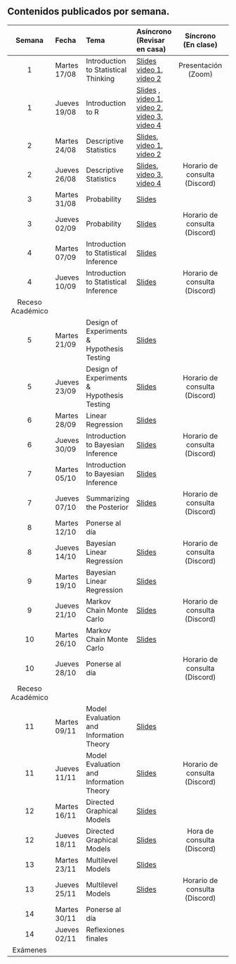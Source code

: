 ## Contenidos publicados por semana.

Semana | Fecha | Tema | Asíncrono (Revisar en casa) | Síncrono (En clase) | Evaluacion 
:------------: | :------------- | :------------- | :------------- | :-------------: | :-------------: 
1 | Martes 17/08 | Introduction to Statistical Thinking | [Slides](https://github.com/dccuchile/CC6104/raw/master/slides/ST-intro.pdf) [video 1](https://youtu.be/X4SqJu6lExM), [video 2](https://youtu.be/YbiQU5TTBX4) |Presentación (Zoom)|
1 | Jueves 19/08 | Introduction to R | [Slides](https://github.com/dccuchile/CC6104/raw/master/slides/ST-R.pdf) , [video 1](https://youtu.be/MbeLD3hWWVo), [video 2](https://youtu.be/9W_eWCy86F4),  [video 3](https://youtu.be/QvFXSw2-1r4), [video 4](https://youtu.be/y4JY7klrbfQ) |  |
2 | Martes 24/08 | Descriptive Statistics | [Slides](https://github.com/dccuchile/CC6104/raw/master/slides/ST-explore.pdf), [video 1](https://youtu.be/kWNskZ8_98o), [video 2](https://youtu.be/_FJ8x9M4b1w) |  |
2 | Jueves 26/08 | Descriptive Statistics | [Slides](https://github.com/dccuchile/CC6104/raw/master/slides/ST-explore.pdf), [video 3](https://youtu.be/m7VBNZ2mYWI), [video 4](https://youtu.be/ylGMJ_aSQk0) | Horario de consulta (Discord) |
3 | Martes 31/08 | Probability | [Slides](https://github.com/dccuchile/CC6104/raw/master/slides/ST-prob.pdf) | |Tarea 1
3 | Jueves 02/09 | Probability | [Slides](https://github.com/dccuchile/CC6104/raw/master/slides/ST-prob.pdf) | Horario de consulta (Discord) |
4 | Martes 07/09 | Introduction to Statistical Inference | [Slides](https://github.com/dccuchile/CC6104/raw/master/slides/ST-inference.pdf) | |
4 | Jueves 10/09 | Introduction to Statistical Inference | [Slides](https://github.com/dccuchile/CC6104/raw/master/slides/ST-inference.pdf) | Horario de consulta (Discord) |
Receso Académico | | | | |
5 | Martes 21/09 | Design of Experiments & Hypothesis Testing | [Slides](https://github.com/dccuchile/CC6104/raw/master/slides/ST-hypothesis.pdf) | |Tarea 2
5 | Jueves 23/09 | Design of Experiments & Hypothesis Testing | [Slides](https://github.com/dccuchile/CC6104/raw/master/slides/ST-hypothesis.pdf) | Horario de consulta (Discord) |
6 | Martes 28/09 | Linear Regression | [Slides](https://github.com/dccuchile/CC6104/raw/master/slides/ST-regression.pdf) | |
6 | Jueves 30/09 | Introduction to Bayesian Inference | [Slides](https://github.com/dccuchile/CC6104/raw/master/slides/ST-bayesian.pdf) | Horario de consulta (Discord) |
7 | Martes 05/10 | Introduction to Bayesian Inference | [Slides](https://github.com/dccuchile/CC6104/raw/master/slides/ST-bayesian.pdff) |   |
7 | Jueves 07/10 | Summarizing the Posterior | [Slides](https://github.com/dccuchile/CC6104/raw/master/slides/ST-posterior.pdf) | Horario de consulta (Discord) |
8 | Martes 12/10 | Ponerse al día |  | |Tarea 3
8 | Jueves 14/10 | Bayesian Linear Regression | [Slides](https://github.com/dccuchile/CC6104/raw/master/slides/ST-bayes_lin.pdf) | Horario de consulta (Discord) |
9 | Martes 19/10 | Bayesian Linear Regression | [Slides](https://github.com/dccuchile/CC6104/raw/master/slides/ST-bayes_lin.pdf) | |
9 | Jueves 21/10 | Markov Chain Monte Carlo | [Slides](https://github.com/dccuchile/CC6104/raw/master/slides/ST-MCMC.pdf) | Horario de consulta (Discord) |
10 | Martes 26/10 | Markov Chain Monte Carlo | [Slides](https://github.com/dccuchile/CC6104/raw/master/slides/ST-MCMC.pdf) | |
10 | Jueves 28/10 | Ponerse al día |  | Horario de consulta (Discord) |
Receso Académico | | | | |
11 | Martes 09/11 | Model Evaluation and Information Theory | [Slides](https://github.com/dccuchile/CC6104/raw/master/slides/ST-eval.pdf) | |Tarea 4
11 | Jueves 11/11 | Model Evaluation and Information Theory | [Slides](https://github.com/dccuchile/CC6104/raw/master/slides/ST-eval.pdf) | Horario de consulta (Discord) |
12 | Martes 16/11 | Directed Graphical Models | [Slides](https://github.com/dccuchile/CC6104/raw/master/slides/ST-dag.pdf) | |
12 | Jueves 18/11 | Directed Graphical Models | [Slides](https://github.com/dccuchile/CC6104/raw/master/slides/ST-dag.pdf) | Hora de consulta (Discord) |
13 | Martes 23/11 | Multilevel Models | [Slides](https://github.com/dccuchile/CC6104/raw/master/slides/ST-multi.pdf) | | Tarea 5
13 | Jueves 25/11 | Multilevel Models | [Slides](https://github.com/dccuchile/CC6104/raw/master/slides/ST-multi.pdf) | Horario de consulta (Discord) |
14 | Martes 30/11 | Ponerse al día |  | |
14 | Jueves 02/11 | Reflexiones finales | |  |
Exámenes | | | | |

